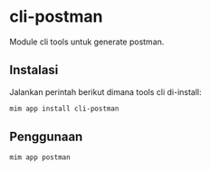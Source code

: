 # cli-postman

Module cli tools untuk generate postman.

## Instalasi

Jalankan perintah berikut dimana tools cli di-install:

```bash
mim app install cli-postman
```

## Penggunaan

```bash
mim app postman